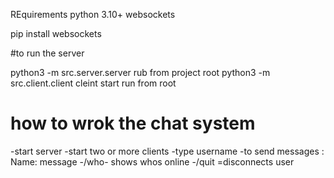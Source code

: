 REquirements
python 3.10+
websockets

pip install websockets



#to run the server 

python3 -m src.server.server rub from project root 
python3 -m src.client.client cleint start run from root 

# how to wrok the chat system 

-start server
-start two or more clients 
-type username
-to send messages : Name: message
-/who- shows whos online 
-/quit =disconnects user